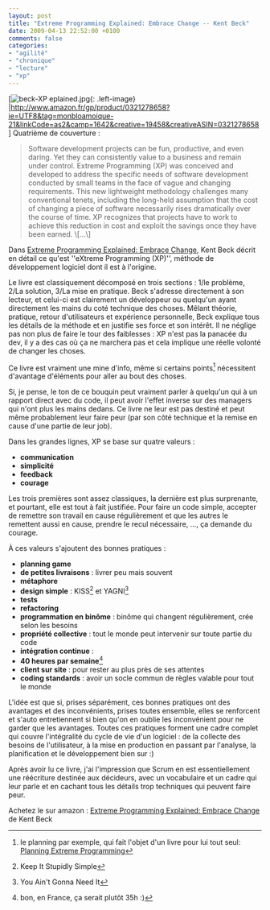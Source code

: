 ```yaml
---
layout: post
title: "Extreme Programming Explained: Embrace Change -- Kent Beck"
date: 2009-04-13 22:52:00 +0100
comments: false
categories: 
- "agilité"
- "chronique"
- "lecture"
- "xp"
---
```

[![beck-XP eplained.jpg](https://blog.crafting-labs.fr/images/couverture/.beck_-_XP_eplained_s.jpg){: .left-image}
|http://www.amazon.fr/gp/product/0321278658?ie=UTF8&tag=monbloamoique-21&linkCode=as2&camp=1642&creative=19458&creativeASIN=0321278658]
Quatrième de couverture :

> Software development projects can be fun, productive, and even daring. Yet they can consistently value to a business and remain under control.
Extreme Programming (XP) was conceived and developed to address the specific needs of software development conducted by small teams in the face of vague and changing requirements. This new lightweight methodology challenges many conventional tenets, including the long-held assumption that the cost of changing a piece of software necessarily rises dramatically over the course of time. XP recognizes that projects have to work to achieve this reduction in cost and exploit the savings once they have been earned. \\[...\\]


Dans [Extreme Programming Explained: Embrace Change](http://www.amazon.fr/gp/product/0321278658?ie=UTF8&tag=monbloamoique-21&linkCode=as2&camp=1642&creative=19458&creativeASIN=0321278658), Kent Beck décrit en détail ce qu'est ''eXtreme Programming (XP)'', méthode de développement logiciel dont il est à l'origine.

Le livre est classiquement décomposé en trois sections : 1/le problème, 2/La solution, 3/La mise en pratique.
Beck s'adresse directement à son lecteur, et celui-ci est clairement un développeur ou quelqu'un ayant directement les mains du coté technique des choses. 
Mêlant théorie, pratique, retour d'utilisateurs et expérience personnelle, Beck explique tous les détails de la méthode et en justifie ses force et son intérêt. Il ne néglige pas non plus de faire le tour des faiblesses : XP n'est pas la panacée du dev, il y a des cas où ça ne marchera pas et cela implique une réelle volonté de changer les choses.

Ce livre est vraiment une mine d'info, même si certains points[^1] nécessitent d'avantage d'éléments pour aller au bout des choses.

Si, je pense, le ton de ce bouquin peut vraiment parler à quelqu'un qui à un rapport direct avec du code, il peut avoir l'effet inverse sur des managers qui n'ont plus les mains dedans. Ce livre ne leur est pas destiné et peut même probablement leur faire peur (par son côté technique et la remise en cause d'une partie de leur job).

Dans les grandes lignes, XP se base sur quatre valeurs :

* __communication__
* __simplicité__
* __feedback__
* __courage__

Les trois premières sont assez classiques, la dernière est plus surprenante, et pourtant, elle est tout à fait justifiée. Pour faire un code simple, accepter de remettre son travail en cause régulièrement et que les autres le remettent aussi en cause, prendre le recul nécessaire, ..., ça demande du courage.

À ces valeurs s'ajoutent des bonnes pratiques :

* __planning game__
* __de petites livraisons__ : livrer peu mais souvent
* __métaphore__ 
* __design simple__ : KISS[^2] et YAGNI[^3]
* __tests__
* __refactoring__
* __programmation en binôme__ : binôme qui changent régulièrement, crée selon les besoins
* __propriété collective__ : tout le monde peut intervenir sur toute partie du code
* __intégration continue__ : 
* __40 heures par semaine__[^4]
* __client sur site__ : pour rester au plus près de ses attentes
* __coding standards__ : avoir un socle commun de règles valable pour tout le monde

L'idée est que si, prises séparément, ces bonnes pratiques ont des avantages et des inconvénients, prises toutes ensemble, elles se renforcent et s'auto entretiennent si bien qu'on en oublie les inconvénient pour ne garder que les avantages.
Toutes ces pratiques forment une cadre complet qui couvre l'intégralité du cycle de vie d'un logiciel : de la collecte des besoins de l'utilisateur, à la mise en production en passant par l'analyse, la planification et le développement bien sur :)

Après avoir lu ce livre, j'ai l'impression que Scrum en est essentiellement une réécriture destinée aux décideurs, avec un vocabulaire et un cadre qui leur parle et en cachant tous les détails trop techniques qui peuvent faire peur.

Achetez le sur amazon : [Extreme Programming Explained: Embrace Change](http://www.amazon.fr/gp/product/0321278658?ie=UTF8&tag=monbloamoique-21&linkCode=as2&camp=1642&creative=19458&creativeASIN=0321278658) de Kent Beck


[^1]: le planning par exemple, qui fait l'objet d'un livre pour lui tout seul: [Planning Extreme Programming](http://www.amazon.fr/gp/product/0201710919?ie=UTF8&tag=monbloamoique-21&linkCode=as2&camp=1642&creative=19458&creativeASIN=0201710919)
[^2]: Keep It Stupidly Simple
[^3]: You Ain't Gonna Need It
[^4]: bon, en France, ça serait plutôt 35h :)
